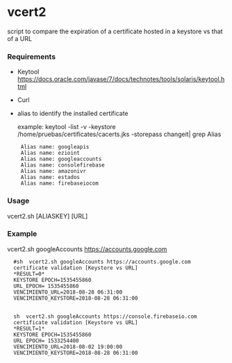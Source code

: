 # vcert2
script to compare the expiration of a certificate hosted in a keystore vs that of a URL

### Requirements

* Keytool https://docs.oracle.com/javase/7/docs/technotes/tools/solaris/keytool.html
* Curl
* alias to identify the installed certificate
  
  example: keytool -list -v -keystore /home/pruebas/certificates/cacerts.jks -storepass changeit| grep Alias
  
       Alias name: googleapis
       Alias name: ezioint
       Alias name: googleaccounts
       Alias name: consolefirebase
       Alias name: amazonivr
       Alias name: estados
       Alias name: firebaseiocom

 


### Usage

 vcert2.sh [ALIASKEY] [URL]
 
### Example

vcert2.sh googleAccounts https://accounts.google.com
      
      #sh  vcert2.sh googleAccounts https://accounts.google.com
      certificate validation [Keystore vs URL]
      *RESULT=0*
      KEYSTORE EPOCH=1535455860 
      URL_EPOCH= 1535455860
      VENCIMIENTO_URL=2018-08-28 06:31:00
      VENCIMIENTO_KEYSTORE=2018-08-28 06:31:00
      
      
      sh  vcert2.sh googleAccounts https://console.firebaseio.com
      certificate validation [Keystore vs URL]
      *RESULT=1*
      KEYSTORE EPOCH=1535455860
      URL EPOCH= 1533254400
      VENCIMIENTO_URL=2018-08-02 19:00:00
      VENCIMIENTO_KEYSTORE=2018-08-28 06:31:00








